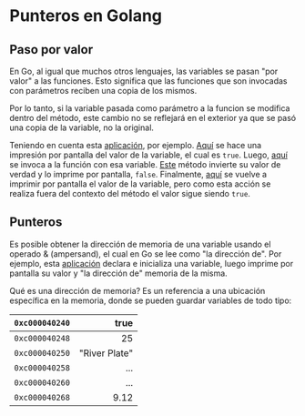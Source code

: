 # Punteros en Golang

## Paso por valor

En Go, al igual que muchos otros lenguajes, las variables se pasan "por valor" a las funciones. Esto significa que las funciones que son invocadas con parámetros reciben una copia de los mismos.

Por lo tanto, si la variable pasada como parámetro a la funcion se modifica dentro del método, este cambio no se reflejará en el exterior ya que se pasó una copia de la variable, no la original.

Teniendo en cuenta esta [aplicación](https://github.com/mikedr/punterosGolang/blob/main/PasoPorValor.go), por ejemplo. [Aquí](https://github.com/mikedr/punterosGolang/blob/main/PasoPorValor.go#L7) se hace una impresión por pantalla del valor de la variable, el cual es `true`. Luego, [aquí](https://github.com/mikedr/punterosGolang/blob/main/PasoPorValor.go#L8) se invoca a la función con esa variable. [Este](https://github.com/mikedr/punterosGolang/blob/main/PasoPorValor.go#L12) método invierte su valor de verdad y lo imprime por pantalla, `false`. Finalmente, [aquí](https://github.com/mikedr/punterosGolang/blob/main/PasoPorValor.go#L9) se vuelve a imprimir por pantalla el valor de la variable, pero como esta acción se realiza fuera del contexto del método el valor sigue siendo `true`.

## Punteros

Es posible obtener la dirección de memoria de una variable usando el operado & (ampersand), el cual en Go se lee como "la dirección de". Por ejemplo, esta [aplicación](https://github.com/mikedr/punterosGolang/blob/main/PasoPorValor.go) declara e inicializa una variable, luego imprime por pantalla su valor y "la dirección de" memoria de la misma.

Qué es una dirección de memoria? Es un referencia a una ubicación específica en la memoria, donde se pueden guardar variables de todo tipo:

|`0xc000040240`|	true	|
|:-------------:|------:|
|`0xc000040248`|	25	|
|`0xc000040250`|	"River Plate"	|
|`0xc000040258`|	...	|
|`0xc000040260`|	...	|
|`0xc000040268`|	9.12	|